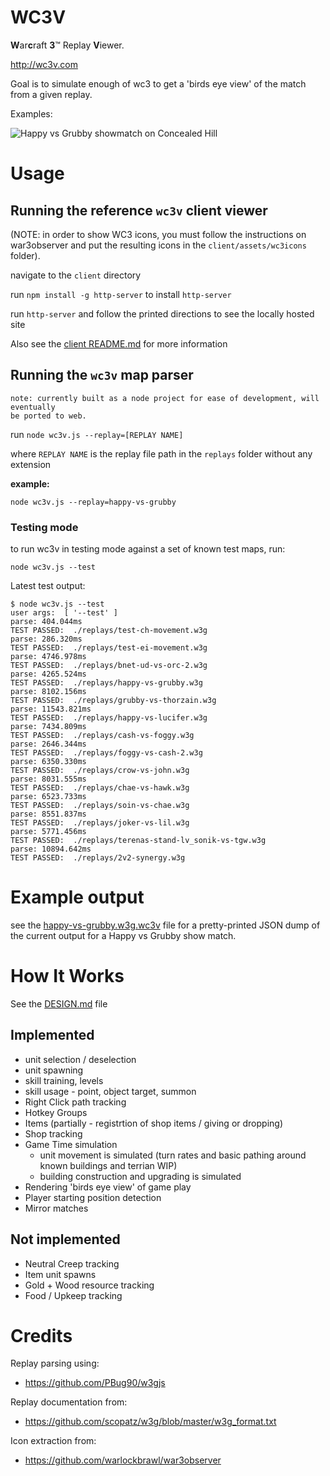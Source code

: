 # WC3V

 **W**ar**c**raft **3**™ Replay **V**iewer.

 http://wc3v.com

 Goal is to simulate enough of wc3 to get a 'birds eye view'
 of the match from a given replay.

 Examples:

 ![Happy vs Grubby showmatch on Concealed Hill](/wc3v-demo.gif)

# Usage

## Running the reference `wc3v` client viewer

(NOTE: in order to show WC3 icons, you must follow the instructions on war3observer
 and put the resulting icons in the `client/assets/wc3icons` folder).

navigate to the `client` directory

run `npm install -g http-server` to install `http-server`

run `http-server` and follow the printed directions to see the locally hosted site


Also see the [client README.md](client/README.md) for more information

## Running the `wc3v` map parser

```
note: currently built as a node project for ease of development, will eventually
be ported to web.
```

run `node wc3v.js --replay=[REPLAY NAME]`

where `REPLAY NAME` is the replay file path in the `replays` folder without any extension

**example:**

`node wc3v.js --replay=happy-vs-grubby`

### Testing mode

to run wc3v in testing mode against a set of known test maps, run:

`node wc3v.js --test`

Latest test output:

```
$ node wc3v.js --test
user args:  [ '--test' ]
parse: 404.044ms
TEST PASSED:  ./replays/test-ch-movement.w3g
parse: 286.320ms
TEST PASSED:  ./replays/test-ei-movement.w3g
parse: 4746.978ms
TEST PASSED:  ./replays/bnet-ud-vs-orc-2.w3g
parse: 4265.524ms
TEST PASSED:  ./replays/happy-vs-grubby.w3g
parse: 8102.156ms
TEST PASSED:  ./replays/grubby-vs-thorzain.w3g
parse: 11543.821ms
TEST PASSED:  ./replays/happy-vs-lucifer.w3g
parse: 7434.809ms
TEST PASSED:  ./replays/cash-vs-foggy.w3g
parse: 2646.344ms
TEST PASSED:  ./replays/foggy-vs-cash-2.w3g
parse: 6350.330ms
TEST PASSED:  ./replays/crow-vs-john.w3g
parse: 8031.555ms
TEST PASSED:  ./replays/chae-vs-hawk.w3g
parse: 6523.733ms
TEST PASSED:  ./replays/soin-vs-chae.w3g
parse: 8551.837ms
TEST PASSED:  ./replays/joker-vs-lil.w3g
parse: 5771.456ms
TEST PASSED:  ./replays/terenas-stand-lv_sonik-vs-tgw.w3g
parse: 10894.642ms
TEST PASSED:  ./replays/2v2-synergy.w3g
```

# Example output

see the [happy-vs-grubby.w3g.wc3v](docs/happy-vs-grubby.w3g.wc3v) file for a pretty-printed JSON dump
of the current output for a Happy vs Grubby show match.

# How It Works

See the [DESIGN.md](/docs/DESIGN.md) file

## Implemented
	
* unit selection / deselection
* unit spawning
* skill training, levels
* skill usage - point, object target, summon
* Right Click path tracking
* Hotkey Groups
* Items (partially - registrtion of shop items / giving or dropping)
* Shop tracking
* Game Time simulation
  * unit movement is simulated (turn rates and basic pathing around known buildings and terrian WIP)
  * building construction and upgrading is simulated
* Rendering 'birds eye view' of game play
* Player starting position detection
* Mirror matches

## Not implemented

* Neutral Creep tracking
* Item unit spawns
* Gold + Wood resource tracking
* Food / Upkeep tracking

# Credits

Replay parsing using:

* https://github.com/PBug90/w3gjs

Replay documentation from:

* https://github.com/scopatz/w3g/blob/master/w3g_format.txt

Icon extraction from:

* https://github.com/warlockbrawl/war3observer
